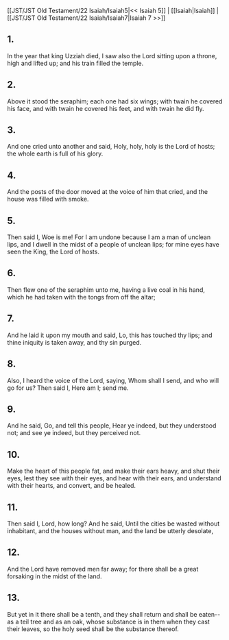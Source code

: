 [[JST/JST Old Testament/22 Isaiah/Isaiah5|<< Isaiah 5]] | [[Isaiah|Isaiah]] | [[JST/JST Old Testament/22 Isaiah/Isaiah7|Isaiah 7 >>]]
## 1.
In the year that king Uzziah died, I saw also the Lord sitting upon a throne, high and lifted up; and his train filled the temple.
## 2.
Above it stood the seraphim; each one had six wings; with twain he covered his face, and with twain he covered his feet, and with twain he did fly.
## 3.
And one cried unto another and said, Holy, holy, holy is the Lord of hosts; the whole earth is full of his glory.
## 4.
And the posts of the door moved at the voice of him that cried, and the house was filled with smoke.
## 5.
Then said I, Woe is me! For I am undone because I am a man of unclean lips, and I dwell in the midst of a people of unclean lips; for mine eyes have seen the King, the Lord of hosts.
## 6.
Then flew one of the seraphim unto me, having a live coal in his hand, which he had taken with the tongs from off the altar;
## 7.
And he laid it upon my mouth and said, Lo, this has touched thy lips; and thine iniquity is taken away, and thy sin purged.
## 8.
Also, I heard the voice of the Lord, saying, Whom shall I send, and who will go for us? Then said I, Here am I; send me.
## 9.
And he said, Go, and tell this people, Hear ye indeed, but they understood not; and see ye indeed, but they perceived not.
## 10.
Make the heart of this people fat, and make their ears heavy, and shut their eyes, lest they see with their eyes, and hear with their ears, and understand with their hearts, and convert, and be healed.
## 11.
Then said I, Lord, how long? And he said, Until the cities be wasted without inhabitant, and the houses without man, and the land be utterly desolate,
## 12.
And the Lord have removed men far away; for there shall be a great forsaking in the midst of the land.
## 13.
But yet in it there shall be a tenth, and they shall return and shall be eaten\--as a teil tree and as an oak, whose substance is in them when they cast their leaves, so the holy seed shall be the substance thereof.


